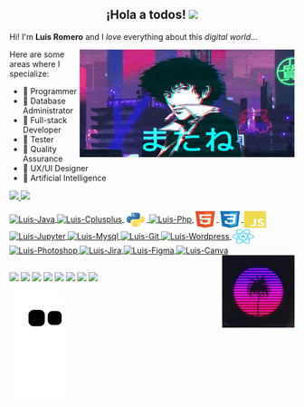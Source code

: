 <h2 align="center"> ¡Hola a todos!  <img src="https://media.giphy.com/media/hvRJCLFzcasrR4ia7z/giphy.gif" width="25px"></h2>

Hi! I'm **Luis Romero** and I _love_ everything about this _digital world_...

<img align="right" alt="GIF" src="https://github.com/LuisRomero19/LuisRomero19/blob/main/Gifts/vaporwave-cowboy.gif" width="380" height="190" />
Here are some areas where I specialize:

- 🔮 Programmer
- 🔮 Database Administrator
- 🔮 Full-stack Developer
- 🔮 Tester
- 🔮 Quality Assurance
- 🔮 UX/UI Designer
- 🔮 Artificial Intelligence

<div>
  <a href="https://github.com/LuisRomero19">
  <img height="150em" src="https://github-readme-stats.vercel.app/api?username=LuisRomero19&show_icons=true&theme=synthwave&include_all_commits=true&count_private=true"/>
  <img height="150em" src="https://github-readme-stats.vercel.app/api/top-langs/?username=LuisRomero19&layout=compact&langs_count=7&theme=synthwave"/>
</div>
 <div style="display: inline_block"><br>
  <img align="center" alt="Luis-Java" height="30" width="40" src="https://cdn.jsdelivr.net/gh/devicons/devicon/icons/java/java-original.svg"> 
  <img align="center" alt="Luis-Cplusplus" height="30" width="40" src="https://cdn.jsdelivr.net/gh/devicons/devicon/icons/cplusplus/cplusplus-original.svg"> 
  <img align="center" alt="Luis-Python" height="30" width="40" src="https://raw.githubusercontent.com/devicons/devicon/master/icons/python/python-original.svg">
  <img align="center" alt="Luis-Php" height="30" width="40" src="https://cdn.jsdelivr.net/gh/devicons/devicon/icons/php/php-original.svg">
  <img align="center" alt="Luis-HTML" height="30" width="40" src="https://raw.githubusercontent.com/devicons/devicon/master/icons/html5/html5-original.svg">
  <img align="center" alt="Luis-CSS" height="30" width="40" src="https://raw.githubusercontent.com/devicons/devicon/master/icons/css3/css3-original.svg">    
  <img align="center" alt="Luis-Js" height="30" width="40" src="https://raw.githubusercontent.com/devicons/devicon/master/icons/javascript/javascript-plain.svg">
  <img align="center" alt="Luis-Jupyter" height="30" width="40" src="https://cdn.jsdelivr.net/gh/devicons/devicon/icons/jupyter/jupyter-original-wordmark.svg">
  <img align="center" alt="Luis-Mysql" height="30" width="40" src="https://cdn.jsdelivr.net/gh/devicons/devicon/icons/mysql/mysql-original.svg">
  <img align="center" alt="Luis-Git" height="30" width="40" src="https://cdn.jsdelivr.net/gh/devicons/devicon/icons/git/git-original.svg"> 
  <img align="center" alt="Luis-Wordpress" height="30" width="40" src="https://cdn.jsdelivr.net/gh/devicons/devicon/icons/wordpress/wordpress-plain.svg">   
  <img align="center" alt="Luis-React" height="30" width="40" src="https://raw.githubusercontent.com/devicons/devicon/master/icons/react/react-original.svg">
  <img align="center" alt="Luis-Photoshop" height="30" width="40" src="https://cdn.jsdelivr.net/gh/devicons/devicon/icons/photoshop/photoshop-line.svg">
  <img align="center" alt="Luis-Jira" height="30" width="40" src="https://cdn.jsdelivr.net/gh/devicons/devicon/icons/jira/jira-original.svg">
  <img align="center" alt="Luis-Figma" height="30" width="40" src="https://cdn.jsdelivr.net/gh/devicons/devicon/icons/figma/figma-original.svg">
  <img align="center" alt="Luis-Canva" height="30" width="40" src="https://cdn.jsdelivr.net/gh/devicons/devicon/icons/canva/canva-original.svg"> 
   
  <img align="right" alt="Luis-logo" src="https://github.com/LuisRomero19/LuisRomero19/blob/main/Gifts/vaporwave.gif">
</div>
  
  ##
 
<div> 
  <a href = "mailto:luis.romerosm19@gmail.com"><img src="https://img.shields.io/badge/-Gmail-%23333?style=for-the-badge&logo=gmail&logoColor=white" target="_blank"></a>
  <a href = ""><img src="https://img.shields.io/badge/LinkedIn-0077B5?style=for-the-badge&logo=linkedin&logoColor=white" target="_blank"></a>
  <a href="https://www.instagram.com/luisromero.doc/" target="_blank"><img src="https://img.shields.io/badge/-Instagram-%23E4405F?style=for-the-badge&logo=instagram&logoColor=white" target="_blank"></a>
  <a href = "https://www.facebook.com/profile.php?id=100001067784463"><img src="https://img.shields.io/badge/Facebook-1877F2?style=for-the-badge&logo=facebook&logoColor=white" target="_blank"></a>
  <a href="https://www.youtube.com/channel/UCGYagh0vHwYtoDHDOqbhlJA" target="_blank"><img src="https://img.shields.io/badge/YouTube-FF0000?style=for-the-badge&logo=youtube&logoColor=white" target="_blank"></a>  
 	<a href="https://www.twitch.tv/drluisboss" target="_blank"><img src="https://img.shields.io/badge/Twitch-9146FF?style=for-the-badge&logo=twitch&logoColor=white" target="_blank"></a> 
  <a href="https://open.spotify.com/user/12130238718" target="_blank"><img src="https://img.shields.io/badge/Spotify-1ED760?&style=for-the-badge&logo=spotify&logoColor=white" target="_blank"></a>
   <a href="https://steamcommunity.com/id/-PATD-/" target="_blank"><img src="https://img.shields.io/badge/Steam-000000?style=for-the-badge&logo=steam&logoColor=white" target="_blank"></a>
   
  ![Snake animation](https://github.com/rafaballerini/rafaballerini/blob/output/github-contribution-grid-snake.svg)
 
</div>
